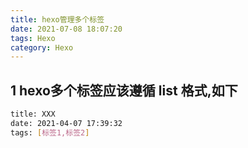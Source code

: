 ```yaml
---
title: hexo管理多个标签
date: 2021-07-08 18:07:20
tags: Hexo
category: Hexo
---
```


## 1 hexo多个标签应该遵循 **list** 格式,如下


```bash
title: XXX
date: 2021-04-07 17:39:32
tags: [标签1,标签2]
```


